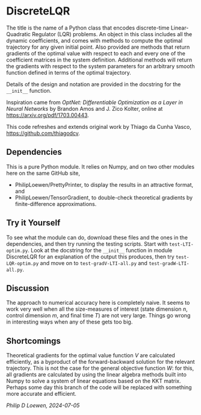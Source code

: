 # DiscreteLQR

The title is the name of a Python class that encodes discrete-time Linear-Quadratic Regulator (LQR) problems.
An object in this class includes all the dynamic coefficients, and comes with methods to compute
the optimal trajectory for any given initial point. Also provided are methods that return gradients
of the optimal value with respect to each and every one of the coefficient matrices in the system definition.
Additional methods will return the gradients with respect to the system parameters for an arbitrary smooth
function defined in terms of the optimal trajectory.

Details of the design and notation are provided in the docstring for the `__init__` function.

Inspiration came from _OptNet: Differentiable Optimization as a Layer in Neural Networks_ by Brandon Amos and J. Zico Kolter,
online at https://arxiv.org/pdf/1703.00443.

This code refreshes and extends original work by Thiago da Cunha Vasco, https://github.com/thiagodcv.

## Dependencies

This is a pure Python module. It relies on Numpy, and on two other modules here on the same GitHub site,
- PhilipLoewen/PrettyPrinter, to display the results in an attractive format, and
- PhilipLoewen/TensorGradient, to double-check theoretical gradients by finite-difference approximations.

## Try it Yourself

To see what the module can do, download these files and the ones in the dependencies,
and then try running the testing scripts. Start with `test-LTI-optim.py`. Look at the
docstring for the `__init__` function in module DiscreteLQR for an explanation of the
output this produces, then try `test-LQR-optim.py` and move on to `test-gradV-LTI-all.py`
and `test-gradW-LTI-all.py`.

## Discussion

The approach to numerical accuracy here is completely naive. It seems to work very well when 
all the size-measures of interest (state dimension _n_, control dimension _m_, and final time _T_)
are not very large. Things go wrong in interesting ways when any of these gets too big.

## Shortcomings

Theoretical gradients for the optimal value function _V_ are calculated efficiently,
as a byproduct of the forward-backward solution for the relevant trajectory.
This is not the case for the general objective function _W_: for this, all gradients
are calculated by using the linear algebra methods built into Numpy to solve a system
of linear equations based on the KKT matrix. Perhaps some day this branch of the code
will be replaced with something more accurate and efficient.

_Philip D Loewen, 2024-07-05_
